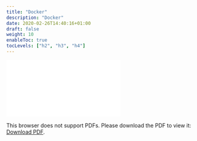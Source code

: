 ```yaml
---
title: "Docker"
description: "Docker"
date: 2020-02-26T14:40:16+01:00
draft: false
weight: 10
enableToc: true
tocLevels: ["h2", "h3", "h4"]
---
```


<object data="/papers/dummy.pdf" type="application/pdf" width="700px" height="700px">
    <embed src="/papers/dummy.pdf">
        <p>This browser does not support PDFs. Please download the PDF to view it: <a href="/papers/dummy.pdf">Download PDF</a>.</p>
    </embed>
</object>